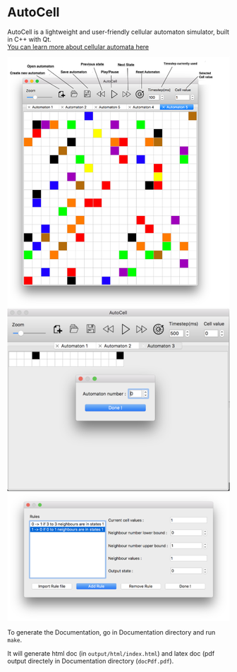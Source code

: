 # AutoCell

AutoCell is a lightweight and user-friendly cellular automaton simulator, built in C++ with Qt.  
[You can learn more about cellular automata here](https://en.wikipedia.org/wiki/Cellular_automaton)

![Main window](/screenshots/image1.png)
![Creating a one-dimensional automaton](/screenshots/image3.png)
![Transition rule editor](/screenshots/image2.png)

To generate the Documentation, go in Documentation directory and run `make`.

It will generate html doc (in `output/html/index.html`) and latex doc (pdf output directely in Documentation directory (`docPdf.pdf`).
